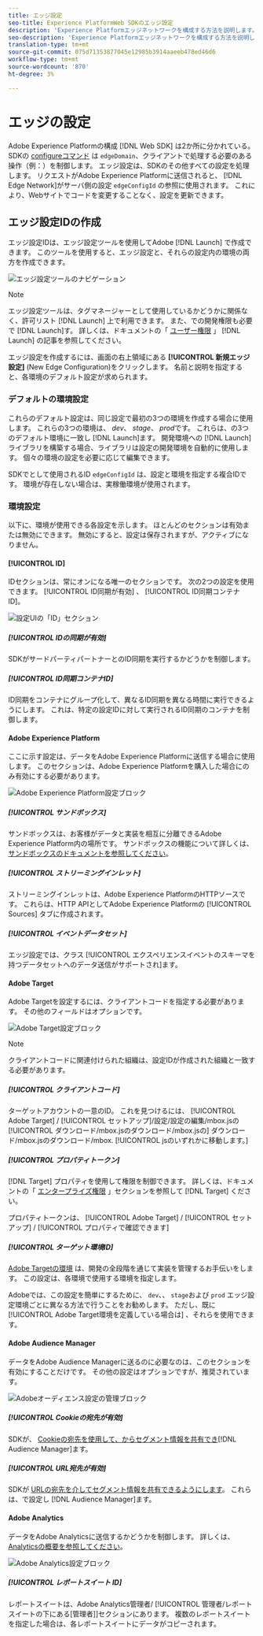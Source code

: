 ```yaml
---
title: エッジ設定
seo-title: Experience PlatformWeb SDKのエッジ設定
description: 'Experience Platformエッジネットワークを構成する方法を説明します。 '
seo-description: 'Experience Platformエッジネットワークを構成する方法を説明します。 '
translation-type: tm+mt
source-git-commit: 075d71353877045e12985b3914aaeeb478ed46d6
workflow-type: tm+mt
source-wordcount: '870'
ht-degree: 3%

---
```



# エッジの設定

Adobe Experience Platformの構成 [!DNL Web SDK] は2か所に分かれている。 SDKの [configureコマンド](configuring-the-sdk.md) は `edgeDomain`、クライアントで処理する必要のある操作（例：）を制御します。 エッジ設定は、SDKのその他すべての設定を処理します。 リクエストがAdobe Experience Platformに送信されると、 [!DNL Edge Network]がサーバ側の設定 `edgeConfigId` の参照に使用されます。 これにより、Webサイトでコードを変更することなく、設定を更新できます。

## エッジ設定IDの作成

エッジ設定IDは、エッジ設定ツールを使用してAdobe [!DNL Launch] で作成できます。 このツールを使用すると、エッジ設定と、それらの設定内の環境の両方を作成できます。

![エッジ設定ツールのナビゲーション](../../assets/edge_configuration_nav.png)

>[!NOTE]
>
>エッジ設定ツールは、タグマネージャーとして使用しているかどうかに関係なく、許可リスト [!DNL Launch] 上で利用できます。 また、での開発権限も必要で [!DNL Launch]す。 詳しくは、ドキュメントの「 [ユーザー権限](https://docs.adobe.com/content/help/ja-JP/launch/using/reference/admin/user-permissions.html) 」 [!DNL Launch] の記事を参照してください。

エッジ設定を作成するには、画面の右上領域にある **[!UICONTROL 新規エッジ設定]** (New Edge Configuration)をクリックします。 名前と説明を指定すると、各環境のデフォルト設定が求められます。

### デフォルトの環境設定

これらのデフォルト設定は、同じ設定で最初の3つの環境を作成する場合に使用します。 これらの3つの環境は、 *dev*、 *stage*、 *prod*&#x200B;です。 これらは、の3つのデフォルト環境に一致し [!DNL Launch]ます。 開発環境への [!DNL Launch] ライブラリを構築する場合、ライブラリは設定の開発環境を自動的に使用します。 個々の環境の設定を必要に応じて編集できます。

SDKでとして使用されるID `edgeConfigId` は、設定と環境を指定する複合IDです。 環境が存在しない場合は、実稼働環境が使用されます。

### 環境設定

以下に、環境が使用できる各設定を示します。 ほとんどのセクションは有効または無効にできます。 無効にすると、設定は保存されますが、アクティブになりません。

#### [!UICONTROL ID]

IDセクションは、常にオンになる唯一のセクションです。 次の2つの設定を使用できます。 [!UICONTROL ID同期が有効] 、 [!UICONTROL ID同期コンテナID]。

![設定UIの「ID」セクション](../../assets/edge_configuration_identity.png)

##### [!UICONTROL IDの同期が有効]

SDKがサードパーティパートナーとのID同期を実行するかどうかを制御します。

##### [!UICONTROL ID同期コンテナID]

ID同期をコンテナにグループ化して、異なるID同期を異なる時間に実行できるようにします。 これは、特定の設定IDに対して実行されるID同期のコンテナを制御します。

#### Adobe Experience Platform

ここに示す設定は、データをAdobe Experience Platformに送信する場合に使用します。 このセクションは、Adobe Experience Platformを購入した場合にのみ有効にする必要があります。

![Adobe Experience Platform設定ブロック](../../assets/edge_configuration_aep.png)

##### [!UICONTROL サンドボックス]

サンドボックスは、お客様がデータと実装を相互に分離できるAdobe Experience Platform内の場所です。 サンドボックスの機能について詳しくは、 [サンドボックスのドキュメントを参照してください](../../sandboxes/home.md)。

##### [!UICONTROL ストリーミングインレット]

ストリーミングインレットは、Adobe Experience PlatformのHTTPソースです。 これらは、HTTP APIとしてAdobe Experience Platformの [!UICONTROL Sources] タブに作成されます。

##### [!UICONTROL イベントデータセット]

エッジ設定では、クラス [!UICONTROL エクスペリエンスイベントのスキーマを持つデータセットへのデータ送信がサポートされ]ます。

#### Adobe Target

Adobe Targetを設定するには、クライアントコードを指定する必要があります。 その他のフィールドはオプションです。

![Adobe Target設定ブロック](../../assets/edge_configuration_target.png)

>[!NOTE]
>
>クライアントコードに関連付けられた組織は、設定IDが作成された組織と一致する必要があります。

##### [!UICONTROL クライアントコード]

ターゲットアカウントの一意のID。 これを見つけるには、 [!UICONTROL Adobe Target] / [!UICONTROL セットアップ]/設定/設定の編集/mbox.jsの [!UICONTROL ダウンロード/mbox.jsのダウンロード/mbox.jsの] ダウンロード/mbox.jsのダウンロード/mbox. [!UICONTROL jsのいずれかに移動します。]

##### [!UICONTROL プロパティトークン]

[!DNL Target] プロパティを使用して権限を制御できます。 詳しくは、ドキュメントの「 [エンタープライズ権限](https://docs.adobe.com/content/help/en/target/using/administer/manage-users/enterprise/properties-overview.html) 」セクションを参照して [!DNL Target] ください。

プロパティトークンは、 [!UICONTROL Adobe Target] / [!UICONTROL セットアップ] / [!UICONTROL プロパティで確認できます]

##### [!UICONTROL ターゲット環境ID]

[Adobe Targetの環境](https://docs.adobe.com/content/help/en/target/using/administer/hosts.html) は、開発の全段階を通じて実装を管理するお手伝いをします。 この設定は、各環境で使用する環境を指定します。

Adobeでは、この設定を簡単にするために、 `dev`、、 `stage`および `prod` エッジ設定環境ごとに異なる方法で行うことをお勧めします。 ただし、既に [!UICONTROL Adobe Target環境を定義している場合は] 、それらを使用できます。

#### Adobe Audience Manager

データをAdobe Audience Managerに送るのに必要なのは、このセクションを有効にすることだけです。 その他の設定はオプションですが、推奨されています。

![Adobeオーディエンス設定の管理ブロック](../../assets/edge_configuration_aam.png)

##### [!UICONTROL Cookieの宛先が有効]

SDKが、 [Cookieの宛先を使用して、からセグメント情報を共有でき](https://docs.adobe.com/content/help/en/audience-manager/user-guide/features/destinations/custom-destinations/create-cookie-destination.html)[!DNL Audience Manager]ます。

##### [!UICONTROL URL宛先が有効]

SDKが [URLの宛先を介してセグメント情報を共有できるようにします](https://docs.adobe.com/content/help/en/audience-manager/user-guide/features/destinations/custom-destinations/create-url-destination.html)。 これらは、で設定し [!DNL Audience Manager]ます。

#### Adobe Analytics

データをAdobe Analyticsに送信するかどうかを制御します。 詳しくは、 [Analyticsの概要を参照してください](../solution-specific/analytics/analytics-overview.md)。

![Adobe Analytics設定ブロック](../../assets/edge_configuration_aa.png)

##### [!UICONTROL レポートスイート ID]

レポートスイートは、Adobe Analytics管理者/ [!UICONTROL 管理者/レポートスイートの下にある[管理者]]セクションにあります。 複数のレポートスイートを指定した場合は、各レポートスイートにデータがコピーされます。
